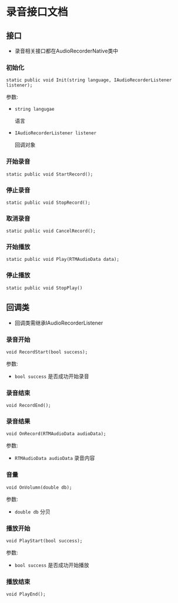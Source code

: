 # 录音接口文档

## 接口

+ 录音相关接口都在AudioRecorderNative类中
  
### 初始化

    static public void Init(string language, IAudioRecorderListener listener);

参数:

+ `string langugae`

    语言

+ `IAudioRecorderListener listener`

    回调对象

### 开始录音

    static public void StartRecord();

### 停止录音

    static public void StopRecord();

### 取消录音

    static public void CancelRecord();

### 开始播放

    static public void Play(RTMAudioData data);

### 停止播放

    static public void StopPlay()

## 回调类

+ 回调类需继承IAudioRecorderListener

### 录音开始

    void RecordStart(bool success);

参数:

+ `bool success`
    是否成功开始录音

### 录音结束

    void RecordEnd();

### 录音结果

    void OnRecord(RTMAudioData audioData);

参数:

+ `RTMAudioData audioData`
    录音内容

### 音量

    void OnVolumn(double db);

参数:

+ `double db`
    分贝

### 播放开始

    void PlayStart(bool success);

参数:

+ `bool success`
    是否成功开始播放

### 播放结束

    void PlayEnd();

